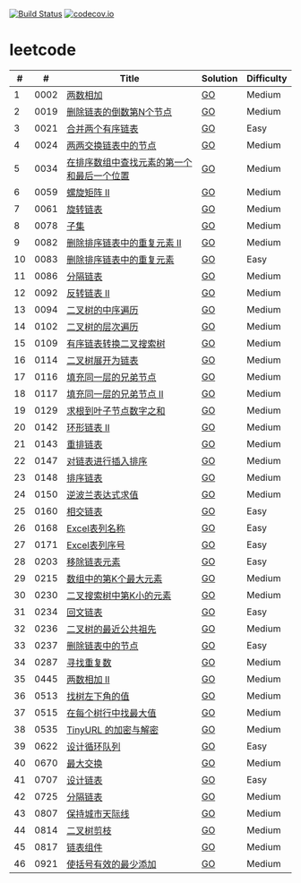 [![Build Status](https://www.travis-ci.org/caoxiaolin/leetcode.svg?branch=master)](https://www.travis-ci.org/caoxiaolin/leetcode)
[![codecov.io](https://codecov.io/github/caoxiaolin/leetcode/coverage.svg?branch=master)](https://codecov.io/github/caoxiaolin/leetcode?branch=master)

# leetcode

| # | # | Title | Solution | Difficulty |
|---|---| ----- | -------- | ---------- |
|1|0002|[两数相加](https://leetcode-cn.com/problems/add-two-numbers/description/)|[GO](./src/0002.add-two-numbers.go)|Medium|
|2|0019|[删除链表的倒数第N个节点](https://leetcode-cn.com/problems/remove-nth-node-from-end-of-list/description/)|[GO](./src/0019.remove-nth-node-from-end-of-list.go)|Medium|
|3|0021|[合并两个有序链表](https://leetcode-cn.com/problems/merge-two-sorted-lists/description/)|[GO](./src/0021.merge-two-sorted-lists.go)|Easy|
|4|0024|[两两交换链表中的节点](https://leetcode-cn.com/problems/swap-nodes-in-pairs/description/)|[GO](./src/0024.swap-nodes-in-pairs.go)|Medium|
|5|0034|[在排序数组中查找元素的第一个和最后一个位置](https://leetcode-cn.com/problems/find-first-and-last-position-of-element-in-sorted-array/description/)|[GO](./src/0034.find-first-and-last-position-of-element-in-sorted-array.go)|Medium|
|6|0059|[螺旋矩阵 II](https://leetcode-cn.com/problems/spiral-matrix-ii/description/)|[GO](./src/0059.spiral-matrix-ii.go)|Medium|
|7|0061|[旋转链表](https://leetcode-cn.com/problems/rotate-list/description/)|[GO](./src/0061.rotate-list.go)|Medium|
|8|0078|[子集](https://leetcode-cn.com/problems/subsets/description/)|[GO](./src/0078.subsets.go)|Medium|
|9|0082|[删除排序链表中的重复元素 II](https://leetcode-cn.com/problems/remove-duplicates-from-sorted-list-ii/description/)|[GO](./src/0082.remove-duplicates-from-sorted-list-ii.go)|Medium|
|10|0083|[删除排序链表中的重复元素](https://leetcode-cn.com/problems/remove-duplicates-from-sorted-list/description/)|[GO](./src/0083.remove-duplicates-from-sorted-list.go)|Easy|
|11|0086|[分隔链表](https://leetcode-cn.com/problems/partition-list/description/)|[GO](./src/0086.partition-list.go)|Medium|
|12|0092|[反转链表 II](https://leetcode-cn.com/problems/reverse-linked-list-ii/description/)|[GO](./src/0092.reverse-linked-list-ii.go)|Medium|
|13|0094|[二叉树的中序遍历](https://leetcode-cn.com/problems/binary-tree-inorder-traversal/description/)|[GO](./src/0094.binary-tree-inorder-traversal.go)|Medium|
|14|0102|[二叉树的层次遍历](https://leetcode-cn.com/problems/binary-tree-level-order-traversal/description/)|[GO](./src/0102.binary-tree-level-order-traversal.go)|Medium|
|15|0109|[有序链表转换二叉搜索树](https://leetcode-cn.com/problems/convert-sorted-list-to-binary-search-tree/description/)|[GO](./src/0109.convert-sorted-list-to-binary-search-tree.go)|Medium|
|16|0114|[二叉树展开为链表](https://leetcode-cn.com/problems/flatten-binary-tree-to-linked-list/description/)|[GO](./src/0114.flatten-binary-tree-to-linked-list.go)|Medium|
|17|0116|[填充同一层的兄弟节点](https://leetcode-cn.com/problems/populating-next-right-pointers-in-each-node/description/)|[GO](./src/0116.populating-next-right-pointers-in-each-node.go)|Medium|
|18|0117|[填充同一层的兄弟节点 II](https://leetcode-cn.com/problems/populating-next-right-pointers-in-each-node-ii/description/)|[GO](./src/0117.populating-next-right-pointers-in-each-node-ii.go)|Medium|
|19|0129|[求根到叶子节点数字之和](https://leetcode-cn.com/problems/sum-root-to-leaf-numbers/description/)|[GO](./src/0129.sum-root-to-leaf-numbers.go)|Medium|
|20|0142|[环形链表 II](https://leetcode-cn.com/problems/linked-list-cycle-ii/description/)|[GO](./src/0142.linked-list-cycle-ii.go)|Medium|
|21|0143|[重排链表](https://leetcode-cn.com/problems/reorder-list/description/)|[GO](./src/0143.reorder-list.go)|Medium|
|22|0147|[对链表进行插入排序](https://leetcode-cn.com/problems/insertion-sort-list/description/)|[GO](./src/0147.insertion-sort-list.go)|Medium|
|23|0148|[排序链表](https://leetcode-cn.com/problems/sort-list/description/)|[GO](./src/0148.sort-list.go)|Medium|
|24|0150|[逆波兰表达式求值](https://leetcode-cn.com/problems/evaluate-reverse-polish-notation/description/)|[GO](./src/0150.evaluate-reverse-polish-notation.go)|Medium|
|25|0160|[相交链表](https://leetcode-cn.com/problems/intersection-of-two-linked-lists/description/)|[GO](./src/0160.intersection-of-two-linked-lists.go)|Easy|
|26|0168|[Excel表列名称](https://leetcode-cn.com/problems/excel-sheet-column-title/description/)|[GO](./src/0168.excel-sheet-column-title.go)|Easy|
|27|0171|[Excel表列序号](https://leetcode-cn.com/problems/excel-sheet-column-number/description/)|[GO](./src/0171.excel-sheet-column-number.go)|Easy|
|28|0203|[移除链表元素](https://leetcode-cn.com/problems/remove-linked-list-elements/description/)|[GO](./src/0203.remove-linked-list-elements.go)|Easy|
|29|0215|[数组中的第K个最大元素](https://leetcode-cn.com/problems/kth-largest-element-in-an-array/description/)|[GO](./src/0215.kth-largest-element-in-an-array.go)|Medium|
|30|0230|[二叉搜索树中第K小的元素](https://leetcode-cn.com/problems/kth-smallest-element-in-a-bst/description/)|[GO](./src/0230.kth-smallest-element-in-a-bst.go)|Medium|
|31|0234|[回文链表](https://leetcode-cn.com/problems/palindrome-linked-list/description/)|[GO](./src/0234.palindrome-linked-list.go)|Easy|
|32|0236|[二叉树的最近公共祖先](https://leetcode-cn.com/problems/lowest-common-ancestor-of-a-binary-tree/description/)|[GO](./src/0236.lowest-common-ancestor-of-a-binary-tree.go)|Medium|
|33|0237|[删除链表中的节点](https://leetcode-cn.com/problems/delete-node-in-a-linked-list/description/)|[GO](./src/0237.delete-node-in-a-linked-list.go)|Easy|
|34|0287|[寻找重复数](https://leetcode-cn.com/problems/find-the-duplicate-number/description/)|[GO](./src/0287.find-the-duplicate-number.go)|Medium|
|35|0445|[两数相加 II](https://leetcode-cn.com/problems/add-two-numbers-ii/description/)|[GO](./src/0445.add-two-numbers-ii.go)|Medium|
|36|0513|[找树左下角的值](https://leetcode-cn.com/problems/find-bottom-left-tree-value/description/)|[GO](./src/0513.find-bottom-left-tree-value.go)|Medium|
|37|0515|[在每个树行中找最大值](https://leetcode-cn.com/problems/find-largest-value-in-each-tree-row/description/)|[GO](./src/0515.find-largest-value-in-each-tree-row.go)|Medium|
|38|0535|[TinyURL 的加密与解密](https://leetcode-cn.com/problems/encode-and-decode-tinyurl/description/)|[GO](./src/0535.encode-and-decode-tinyurl.go)|Medium|
|39|0622|[设计循环队列](https://leetcode-cn.com/problems/design-circular-queue/description/)|[GO](./src/0622.design-circular-queue.go)|Easy|
|40|0670|[最大交换](https://leetcode-cn.com/problems/maximum-swap/description/)|[GO](./src/0670.maximum-swap.go)|Medium|
|41|0707|[设计链表](https://leetcode-cn.com/problems/design-linked-list/description/)|[GO](./src/0707.design-linked-list.go)|Easy|
|42|0725|[分隔链表](https://leetcode-cn.com/problems/split-linked-list-in-parts/description/)|[GO](./src/0725.split-linked-list-in-parts.go)|Medium|
|43|0807|[保持城市天际线](https://leetcode-cn.com/problems/max-increase-to-keep-city-skyline/description/)|[GO](./src/0807.max-increase-to-keep-city-skyline.go)|Medium|
|44|0814|[二叉树剪枝](https://leetcode-cn.com/problems/binary-tree-pruning/description/)|[GO](./src/0814.binary-tree-pruning.go)|Medium|
|45|0817|[链表组件](https://leetcode-cn.com/problems/linked-list-components/description/)|[GO](./src/0817.linked-list-components.go)|Medium|
|46|0921|[使括号有效的最少添加](https://leetcode-cn.com/problems/minimum-add-to-make-parentheses-valid/description/)|[GO](./src/0921.minimum-add-to-make-parentheses-valid.go)|Medium|